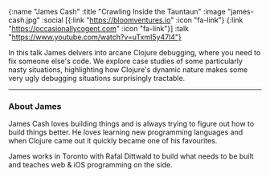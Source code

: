 {:name "James Cash"
 :title "Crawling Inside the Tauntaun"
 :image "james-cash.jpg"
 :social [{:link "https://bloomventures.io" :icon "fa-link"}
          {:link "https://occasionallycogent.com" :icon "fa-link"}]
 :talk "https://www.youtube.com/watch?v=uTxmI5y47l4"}

In this talk James delvers into arcane Clojure debugging, where you need to fix someone else's code. We explore case studies of some particularly nasty situations, highlighting how Clojure's dynamic nature makes some very ugly debugging situations surprisingly tractable.

---

### About James

James Cash loves building things and is always trying to figure out how to build things better. He loves learning new programming languages and when Clojure came out it quickly became one of his favourites.

James works in Toronto with Rafal Dittwald to build what needs to be built and teaches web & iOS programming on the side.
